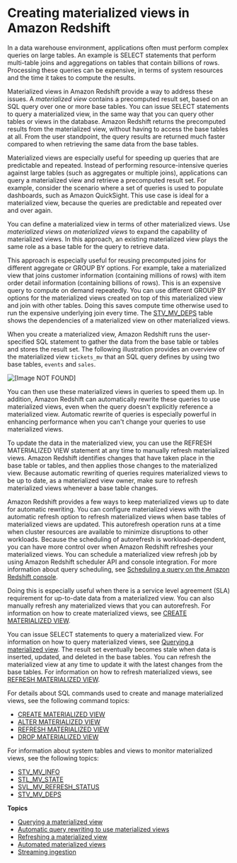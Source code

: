 # Creating materialized views in Amazon Redshift<a name="materialized-view-overview"></a>

In a data warehouse environment, applications often must perform complex queries on large tables\. An example is SELECT statements that perform multi\-table joins and aggregations on tables that contain billions of rows\. Processing these queries can be expensive, in terms of system resources and the time it takes to compute the results\.

Materialized views in Amazon Redshift provide a way to address these issues\. A *materialized view* contains a precomputed result set, based on an SQL query over one or more base tables\. You can issue SELECT statements to query a materialized view, in the same way that you can query other tables or views in the database\. Amazon Redshift returns the precomputed results from the materialized view, without having to access the base tables at all\. From the user standpoint, the query results are returned much faster compared to when retrieving the same data from the base tables\.

Materialized views are especially useful for speeding up queries that are predictable and repeated\. Instead of performing resource\-intensive queries against large tables \(such as aggregates or multiple joins\), applications can query a materialized view and retrieve a precomputed result set\. For example, consider the scenario where a set of queries is used to populate dashboards, such as Amazon QuickSight\.  This use case is ideal for a materialized view, because the queries are predictable and repeated over and over again\. 

You can define a materialized view in terms of other materialized views\. Use *materialized views on materialized views* to expand the capability of materialized views\. In this approach, an existing materialized view plays the same role as a base table for the query to retrieve data\. 

This approach is especially useful for reusing precomputed joins for different aggregate or GROUP BY options\. For example, take a materialized view that joins customer information \(containing millions of rows\) with item order detail information \(containing billions of rows\)\. This is an expensive query to compute on demand repeatedly\. You can use different GROUP BY options for the materialized views created on top of this materialized view and join with other tables\. Doing this saves compute time otherwise used to run the expensive underlying join every time\. The [STV\_MV\_DEPS](r_STV_MV_DEPS.md) table shows the dependencies of a materialized view on other materialized views\. 

When you create a materialized view, Amazon Redshift runs the user\-specified SQL statement to gather the data from the base table or tables and stores the result set\. The following illustration provides an overview of the materialized view `tickets_mv` that an SQL query defines by using two base tables, `events` and `sales`\.

![\[Image NOT FOUND\]](http://docs.aws.amazon.com/redshift/latest/dg/images/materialized-view.png)

You can then use these materialized views in queries to speed them up\. In addition, Amazon Redshift can automatically rewrite these queries to use materialized views, even when the query doesn't explicitly reference a materialized view\. Automatic rewrite of queries is especially powerful in enhancing performance when you can't change your queries to use materialized views\.

To update the data in the materialized view, you can use the REFRESH MATERIALIZED VIEW statement at any time to manually refresh materialized views\. Amazon Redshift identifies changes that have taken place in the base table or tables, and then applies those changes to the materialized view\. Because automatic rewriting of queries requires materialized views to be up to date, as a materialized view owner, make sure to refresh materialized views whenever a base table changes\. 

Amazon Redshift provides a few ways to keep materialized views up to date for automatic rewriting\. You can configure materialized views with the automatic refresh option to refresh materialized views when base tables of materialized views are updated\. This autorefresh operation runs at a time when cluster resources are available to minimize disruptions to other workloads\. Because the scheduling of autorefresh is workload\-dependent, you can have more control over when Amazon Redshift refreshes your materialized views\. You can schedule a materialized view refresh job by using Amazon Redshift scheduler API and console integration\. For more information about query scheduling, see [Scheduling a query on the Amazon Redshift console](https://docs.aws.amazon.com/redshift/latest/mgmt/query-editor-schedule-query.html)\. 

Doing this is especially useful when there is a service level agreement \(SLA\) requirement for up\-to\-date data from a materialized view\. You can also manually refresh any materialized views that you can autorefresh\. For information on how to create materialized views, see [CREATE MATERIALIZED VIEW](materialized-view-create-sql-command.md)\.

You can issue SELECT statements to query a materialized view\. For information on how to query materialized views, see [Querying a materialized view](materialized-view-query.md)\. The result set eventually becomes stale when data is inserted, updated, and deleted in the base tables\. You can refresh the materialized view at any time to update it with the latest changes from the base tables\. For information on how to refresh materialized views, see [REFRESH MATERIALIZED VIEW](materialized-view-refresh-sql-command.md)\.

For details about SQL commands used to create and manage materialized views, see the following command topics:
+ [CREATE MATERIALIZED VIEW](materialized-view-create-sql-command.md)
+ [ALTER MATERIALIZED VIEW](r_ALTER_MATERIALIZED_VIEW.md)
+ [REFRESH MATERIALIZED VIEW](materialized-view-refresh-sql-command.md)
+ [DROP MATERIALIZED VIEW](materialized-view-drop-sql-command.md)

For information about system tables and views to monitor materialized views, see the following topics: 
+ [STV\_MV\_INFO](r_STV_MV_INFO.md)
+ [STL\_MV\_STATE](r_STL_MV_STATE.md)
+ [SVL\_MV\_REFRESH\_STATUS](r_SVL_MV_REFRESH_STATUS.md)
+ [STV\_MV\_DEPS](r_STV_MV_DEPS.md)

**Topics**
+ [Querying a materialized view](materialized-view-query.md)
+ [Automatic query rewriting to use materialized views](materialized-view-auto-rewrite.md)
+ [Refreshing a materialized view](materialized-view-refresh.md)
+ [Automated materialized views](materialized-view-auto-mv.md)
+ [Streaming ingestion](materialized-view-streaming-ingestion.md)